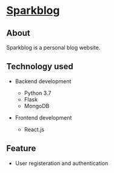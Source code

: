 
# [Sparkblog]()


## About

Sparkblog is a personal blog website.


## Technology used
- Backend development
    - Python 3.7
    - Flask
    - MongoDB

- Frontend development
    - React.js


## Feature
- User registeration and authentication
